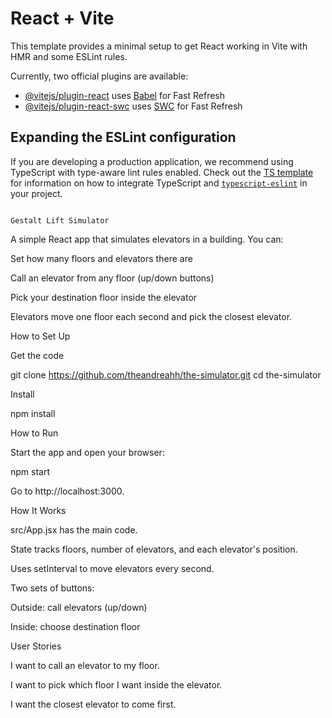# React + Vite

This template provides a minimal setup to get React working in Vite with HMR and some ESLint rules.

Currently, two official plugins are available:

- [@vitejs/plugin-react](https://github.com/vitejs/vite-plugin-react/blob/main/packages/plugin-react) uses [Babel](https://babeljs.io/) for Fast Refresh
- [@vitejs/plugin-react-swc](https://github.com/vitejs/vite-plugin-react/blob/main/packages/plugin-react-swc) uses [SWC](https://swc.rs/) for Fast Refresh

## Expanding the ESLint configuration

If you are developing a production application, we recommend using TypeScript with type-aware lint rules enabled. Check out the [TS template](https://github.com/vitejs/vite/tree/main/packages/create-vite/template-react-ts) for information on how to integrate TypeScript and [`typescript-eslint`](https://typescript-eslint.io) in your project.









                                                                           Gestalt Lift Simulator

A simple React app that simulates elevators in a building. You can:

Set how many floors and elevators there are

Call an elevator from any floor (up/down buttons)

Pick your destination floor inside the elevator

Elevators move one floor each second and pick the closest elevator.

How to Set Up

Get the code

git clone https://github.com/theandreahh/the-simulator.git
cd the-simulator

Install

npm install

How to Run

Start the app and open your browser:

npm start

Go to http://localhost:3000.

How It Works

src/App.jsx has the main code.

State tracks floors, number of elevators, and each elevator's position.

Uses setInterval to move elevators every second.

Two sets of buttons:

Outside: call elevators (up/down)

Inside: choose destination floor

User Stories

I want to call an elevator to my floor.

I want to pick which floor I want inside the elevator.

I want the closest elevator to come first.

